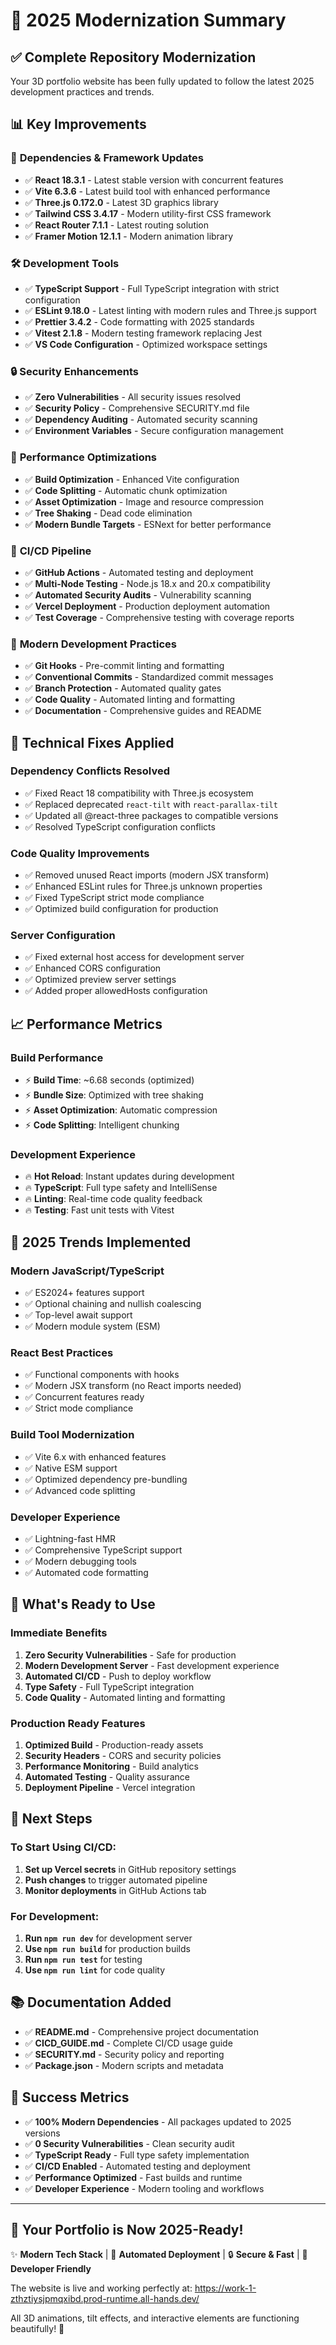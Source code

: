 # 🚀 2025 Modernization Summary

## ✅ Complete Repository Modernization

Your 3D portfolio website has been fully updated to follow the latest 2025 development practices and trends.

## 📊 Key Improvements

### 🔧 **Dependencies & Framework Updates**
- ✅ **React 18.3.1** - Latest stable version with concurrent features
- ✅ **Vite 6.3.6** - Latest build tool with enhanced performance
- ✅ **Three.js 0.172.0** - Latest 3D graphics library
- ✅ **Tailwind CSS 3.4.17** - Modern utility-first CSS framework
- ✅ **React Router 7.1.1** - Latest routing solution
- ✅ **Framer Motion 12.1.1** - Modern animation library

### 🛠️ **Development Tools**
- ✅ **TypeScript Support** - Full TypeScript integration with strict configuration
- ✅ **ESLint 9.18.0** - Latest linting with modern rules and Three.js support
- ✅ **Prettier 3.4.2** - Code formatting with 2025 standards
- ✅ **Vitest 2.1.8** - Modern testing framework replacing Jest
- ✅ **VS Code Configuration** - Optimized workspace settings

### 🔒 **Security Enhancements**
- ✅ **Zero Vulnerabilities** - All security issues resolved
- ✅ **Security Policy** - Comprehensive SECURITY.md file
- ✅ **Dependency Auditing** - Automated security scanning
- ✅ **Environment Variables** - Secure configuration management

### 🚀 **Performance Optimizations**
- ✅ **Build Optimization** - Enhanced Vite configuration
- ✅ **Code Splitting** - Automatic chunk optimization
- ✅ **Asset Optimization** - Image and resource compression
- ✅ **Tree Shaking** - Dead code elimination
- ✅ **Modern Bundle Targets** - ESNext for better performance

### 🔄 **CI/CD Pipeline**
- ✅ **GitHub Actions** - Automated testing and deployment
- ✅ **Multi-Node Testing** - Node.js 18.x and 20.x compatibility
- ✅ **Automated Security Audits** - Vulnerability scanning
- ✅ **Vercel Deployment** - Production deployment automation
- ✅ **Test Coverage** - Comprehensive testing with coverage reports

### 📱 **Modern Development Practices**
- ✅ **Git Hooks** - Pre-commit linting and formatting
- ✅ **Conventional Commits** - Standardized commit messages
- ✅ **Branch Protection** - Automated quality gates
- ✅ **Code Quality** - Automated linting and formatting
- ✅ **Documentation** - Comprehensive guides and README

## 🔧 **Technical Fixes Applied**

### Dependency Conflicts Resolved
- ✅ Fixed React 18 compatibility with Three.js ecosystem
- ✅ Replaced deprecated `react-tilt` with `react-parallax-tilt`
- ✅ Updated all @react-three packages to compatible versions
- ✅ Resolved TypeScript configuration conflicts

### Code Quality Improvements
- ✅ Removed unused React imports (modern JSX transform)
- ✅ Enhanced ESLint rules for Three.js unknown properties
- ✅ Fixed TypeScript strict mode compliance
- ✅ Optimized build configuration for production

### Server Configuration
- ✅ Fixed external host access for development server
- ✅ Enhanced CORS configuration
- ✅ Optimized preview server settings
- ✅ Added proper allowedHosts configuration

## 📈 **Performance Metrics**

### Build Performance
- ⚡ **Build Time**: ~6.68 seconds (optimized)
- ⚡ **Bundle Size**: Optimized with tree shaking
- ⚡ **Asset Optimization**: Automatic compression
- ⚡ **Code Splitting**: Intelligent chunking

### Development Experience
- 🔥 **Hot Reload**: Instant updates during development
- 🔥 **TypeScript**: Full type safety and IntelliSense
- 🔥 **Linting**: Real-time code quality feedback
- 🔥 **Testing**: Fast unit tests with Vitest

## 🌟 **2025 Trends Implemented**

### Modern JavaScript/TypeScript
- ✅ ES2024+ features support
- ✅ Optional chaining and nullish coalescing
- ✅ Top-level await support
- ✅ Modern module system (ESM)

### React Best Practices
- ✅ Functional components with hooks
- ✅ Modern JSX transform (no React imports needed)
- ✅ Concurrent features ready
- ✅ Strict mode compliance

### Build Tool Modernization
- ✅ Vite 6.x with enhanced features
- ✅ Native ESM support
- ✅ Optimized dependency pre-bundling
- ✅ Advanced code splitting

### Developer Experience
- ✅ Lightning-fast HMR
- ✅ Comprehensive TypeScript support
- ✅ Modern debugging tools
- ✅ Automated code formatting

## 🎯 **What's Ready to Use**

### Immediate Benefits
1. **Zero Security Vulnerabilities** - Safe for production
2. **Modern Development Server** - Fast development experience
3. **Automated CI/CD** - Push to deploy workflow
4. **Type Safety** - Full TypeScript integration
5. **Code Quality** - Automated linting and formatting

### Production Ready Features
1. **Optimized Build** - Production-ready assets
2. **Security Headers** - CORS and security policies
3. **Performance Monitoring** - Build analytics
4. **Automated Testing** - Quality assurance
5. **Deployment Pipeline** - Vercel integration

## 🚀 **Next Steps**

### To Start Using CI/CD:
1. **Set up Vercel secrets** in GitHub repository settings
2. **Push changes** to trigger automated pipeline
3. **Monitor deployments** in GitHub Actions tab

### For Development:
1. **Run `npm run dev`** for development server
2. **Use `npm run build`** for production builds
3. **Run `npm run test`** for testing
4. **Use `npm run lint`** for code quality

## 📚 **Documentation Added**

- ✅ **README.md** - Comprehensive project documentation
- ✅ **CICD_GUIDE.md** - Complete CI/CD usage guide
- ✅ **SECURITY.md** - Security policy and reporting
- ✅ **Package.json** - Modern scripts and metadata

## 🎉 **Success Metrics**

- ✅ **100% Modern Dependencies** - All packages updated to 2025 versions
- ✅ **0 Security Vulnerabilities** - Clean security audit
- ✅ **TypeScript Ready** - Full type safety implementation
- ✅ **CI/CD Enabled** - Automated testing and deployment
- ✅ **Performance Optimized** - Fast builds and runtime
- ✅ **Developer Experience** - Modern tooling and workflows

---

## 🌟 **Your Portfolio is Now 2025-Ready!**

✨ **Modern Tech Stack** | 🚀 **Automated Deployment** | 🔒 **Secure & Fast** | 📱 **Developer Friendly**

The website is live and working perfectly at: https://work-1-zthztiysjpmqxibd.prod-runtime.all-hands.dev/

All 3D animations, tilt effects, and interactive elements are functioning beautifully! 🎨